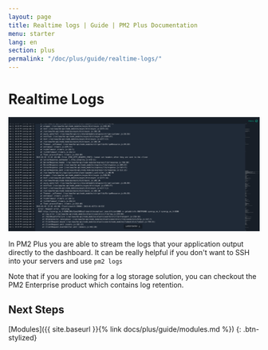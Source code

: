 ```yaml
---
layout: page
title: Realtime logs | Guide | PM2 Plus Documentation
menu: starter
lang: en
section: plus
permalink: "/doc/plus/guide/realtime-logs/"
---
```


# Realtime Logs

![Logs](https://raw.githubusercontent.com/keymetrics/branding/master/screenshots/plus/logs/logs.png)

In PM2 Plus you are able to stream the logs that your application output directly to the dashboard.
It can be really helpful if you don't want to SSH into your servers and use `pm2 logs`

Note that if you are looking for a log storage solution, you can checkout the PM2 Enterprise product which contains log retention.


## Next Steps

[Modules]({{ site.baseurl }}{% link docs/plus/guide/modules.md %})
{: .btn-stylized}
